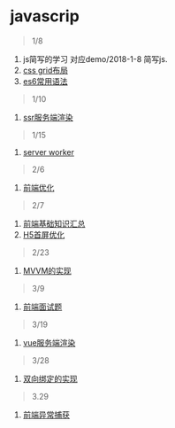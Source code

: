 # javascrip

> 1/8
1. js简写的学习  对应demo/2018-1-8 简写js.
2. [css grid布局](https://juejin.im/entry/5a23510f6fb9a0452a3c239f?utm_medium=fe&utm_source=weixinqun)
3. [es6常用语法](https://juejin.im/post/5a08e5c55188252abc5dd96f?utm_medium=fe&utm_source=weixinqun)
> 1/10
1. [ssr服务端渲染](https://cn.vuejs.org/v2/guide/ssr.html#ad)

> 1/15
1. [server worker](https://github.com/Leslie2014/blog/blob/master/service-worker.md)

> 2/6
1. [前端优化](https://mp.weixin.qq.com/s/ye1CeIjlfs9VSUab3gQI5g)

> 2/7
1. [前端基础知识汇总](https://mp.weixin.qq.com/s/tzMIydPjkqNoqIznO3mvuQ)
2. [H5首屏优化](https://mp.weixin.qq.com/s/ye1CeIjlfs9VSUab3gQI5g)

> 2/23
1. [MVVM的实现](https://juejin.im/post/5a83c7125188257a836c3508)

> 3/9
1. [前端面试题](https://juejin.im/post/5a9b8417518825558251ce15)

> 3/19
1. [vue服务端渲染](https://juejin.im/post/5aa1ec066fb9a028d20787ce#comment)
> 3/28
1. [双向绑定的实现](https://segmentfault.com/a/1190000006599500#articleHeader4)
> 3.29 
1. [前端异常捕获](http://mp.weixin.qq.com/s/0UvFyVzVFYpYybf6EGBWAw)
